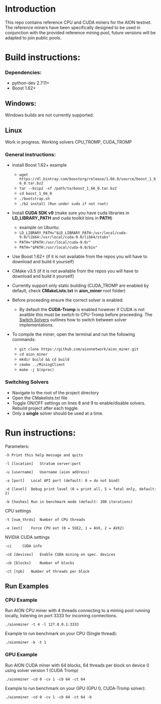 # Introduction

This repo contains reference CPU and CUDA miners for the AION testnet. The reference miners have been specifically designed to be used in conjunction with the provided reference mining pool, future versions will be adapted to join public pools. 

# Build instructions:

### Dependencies:
  - python-dev 2.7.11+
  - Boost 1.62+

## Windows:

Windows builds are not currently supported.

## Linux
Work in progress.
Working solvers CPU_TROMP, CUDA_TROMP

### General instructions:
  - Install Boost 1.62+ example
    - `wget https://dl.bintray.com/boostorg/release/1.66.0/source/boost_1_66_0.tar.bz2`
    - `tar --bzip2 -xf /path/to/boost_1_66_0.tar.bz2`
    - `cd boost_1_66_0`
    - `./bootstrap.sh`
    - `./b2 install (Run under sudo if not root)`
  - Install **CUDA SDK v9** (make sure you have cuda libraries in **LD_LIBRARY_PATH** and cuda toolkit bins in **PATH**)
    - example on Ubuntu:
    - `LD_LIBRARY_PATH="$LD_LIBRARY_PATH:/usr/local/cuda-9.0/lib64:/usr/local/cuda-9.0/lib64/stubs"`
    - `PATH="$PATH:/usr/local/cuda-9.0/"`
    - `PATH="$PATH:/usr/local/cuda-9.0/bin"`

  - Use Boost 1.62+ (if it is not available from the repos you will have to download and build it yourself)
  - CMake v3.5 (if it is not available from the repos you will have to download and build it yourself)
  - Currently support only static building (CUDA_TROMP are enabled by default, check **CMakeLists.txt** in **aion_miner** root folder)

  - Before proceeding ensure the correct solver is enabled
    - By default the **CUDA-Tromp** is enabled however if CUDA is not avalible this must be switch to CPU-Tromp before proceeding. The [Switch Solvers](#switching-solvers) outlines how to switch between solver implementations. 

  - To compile the miner; open the terminal and run the following commands:
    - `git clone https://github.com/aionnetwork/aion_miner.git`
    - `cd aion_miner`
    - `mkdir build && cd build`
    - `cmake ../MiningClient`
    - `make -j $(nproc)`

### Switching Solvers

- Navigate to the root of the project directory
- Open the CMakelists.txt file
- Toggle ON/OFF settings on lines 8 and 9 to enable/disable solvers. Rebuild project after each toggle.
- Only a **single** solver should be used at a time.

# Run instructions:

Parameters: 

	-h Print this help message and quits

	-l [location]	Stratum server:port

	-u [username]	Username (aion address)

	-a [port]	Local API port (default: 0 = do not bind)

	-d [level]	Debug print level (0 = print all, 5 = fatal only, default: 2)
  
	-b [hashes]	Run in benchmark mode (default: 200 iterations)

CPU settings

	-t [num_thrds]	Number of CPU threads

	-e [ext]	Force CPU ext (0 = SSE2, 1 = AVX, 2 = AVX2)

NVIDIA CUDA settings

	-ci		CUDA info

	-cd [devices]	Enable CUDA mining on spec. devices

	-cb [blocks]	Number of blocks

	-ct [tpb]	Number of threads per block

## Run Examples

### CPU Example

Run AION CPU miner with 4 threads connecting to a mining pool running locally, listening on port 3333 for incoming connections.

```./aionminer -t 4 -l 127.0.0.1:3333```

Example to run benchmark on your CPU (Single thread):

```./aionminer -b -t 1```

### GPU Example

Run AION CUDA miner with 64 blocks, 64 threads per block on device 0 using solver version 1 (CUDA Tromp)

```./aionminer -cd 0 -cv 1 -cb 64 -ct 64```

Example to run benchmark on your GPU (GPU 0, CUDA-Tromp solver):

```./aionminer -cd 0 -cv 1 -cb 64 -ct 64 -b```



        

